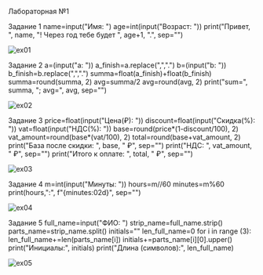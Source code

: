 Лабораторная №1

Задание 1
name=input("Имя: ") 
age=int(input("Возраст: ")) 
print("Привет, ", name, "! Через год тебе будет ", age+1, ".", sep="")

![ex01](https://github.com/user-attachments/assets/ecebae4d-c888-4c35-8e54-02ee1a0388e5)

Задание 2
a=(input("a: "))
a_finish=a.replace(",",".")
b=(input("b: "))
b_finish=b.replace(",",".")
summa=float(a_finish)+float(b_finish)
summa=round(summa, 2)
avg=summa/2
avg=round(avg, 2)
print("sum=", summa, "; avg=", avg, sep="")

![ex02](https://github.com/user-attachments/assets/e03fb6f6-355e-4fd4-83ee-e581e580dec7)

Задание 3
price=float(input("Цена(₽): "))
discount=float(input("Скидка(%): "))
vat=float(input("НДС(%): "))
base=round(price*(1-discount/100), 2)
vat_amount=round(base*(vat/100), 2)
total=round(base+vat_amount, 2)
print("База после скидки: ", base, " ₽", sep="")
print("НДС: ", vat_amount, " ₽", sep="")
print("Итого к оплате: ", total, " ₽", sep="")

![ex03](https://github.com/user-attachments/assets/51ea0f82-64bf-4c4f-87f2-ec1157fb4927)

Задание 4
m=int(input("Минуты: "))
hours=m//60
minutes=m%60
print(hours,":", f"{minutes:02d}", sep="")

![ex04](https://github.com/user-attachments/assets/ba6553c5-6833-42b5-bdad-9f450d860cb7)

Задание 5
full_name=input("ФИО: ")
strip_name=full_name.strip()
parts_name=strip_name.split()
initials=""
len_full_name=0
for i in range (3):
    len_full_name+=len(parts_name[i])
    initials+=parts_name[i][0].upper()
print("Инициалы:", initials)
print("Длина (символов):", len_full_name)

![ex05](https://github.com/user-attachments/assets/6e9bacbb-c4a1-4ba2-bdd9-e3f6565d81d2)

